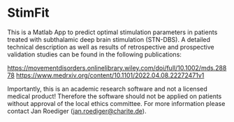 # StimFit

This is a Matlab App to predict optimal stimulation parameters in patients treated with subthalamic deep brain stimulation (STN-DBS). A detailed technical description as well as results of retrospective and prospective validation studies can be found in the following publications:

https://movementdisorders.onlinelibrary.wiley.com/doi/full/10.1002/mds.28878
https://www.medrxiv.org/content/10.1101/2022.04.08.22272471v1

Importantly, this is an academic research software and not a licensed medical product! Therefore the software should not be applied on patients without approval of the local ethics committee. For more information please contact Jan Roediger (jan.roediger@charite.de).
